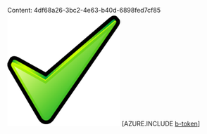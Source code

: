 Content: 4df68a26-3bc2-4e63-b40d-6898fed7cf85![image](d81c9a53-9e14-4bcd-acbf-0f6aaae9d75f.png)
[AZURE.INCLUDE [b-token](b1464799-fcd8-410e-914b-fbd4823d6f4c.md)]

